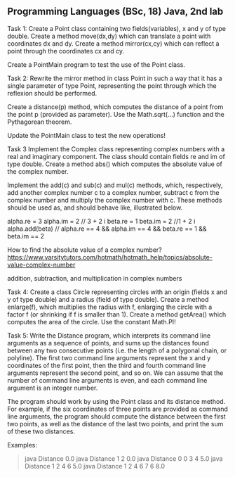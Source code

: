 Programming Languages (BSc, 18) Java, 2nd lab
-------------------------------------------------
Task 1:
Create a Point class containing two fields(variables), x and y of type double. Create a method move(dx,dy) which can translate a point with coordinates dx and dy. Create a method mirror(cx,cy) which can reflect a point through the coordinates cx and cy.

Create a PointMain program to test the use of the Point class.

Task 2:
Rewrite the mirror method in class Point in such a way that it has a single parameter of type Point, representing the point through which the reflexion should be performed.

Create a distance(p) method, which computes the distance of a point from the point p (provided as parameter). Use the Math.sqrt(...) function and the Pythagorean theorem.

Update the PointMain class to test the new operations!

Task 3
Implement the Complex class representing complex numbers with a real and imaginary component. The class should contain fields re and im of type double. Create a method abs() which computes the absolute value of the complex number.

Implement the add(c) and sub(c) and mul(c) methods, which, respectively, add another complex number c to a complex number, subtract c from the complex number and multiply the complex number with c. These methods should be used as, and should behave like, illustrated below.

alpha.re = 3
alpha.im = 2   // 3 + 2 i
beta.re = 1
beta.im = 2  //1 + 2 i
alpha.add(beta)
// alpha.re == 4 && alpha.im == 4 && beta.re == 1 && beta.im == 2

How to find the absolute value of a complex number?
https://www.varsitytutors.com/hotmath/hotmath_help/topics/absolute-value-complex-number

addition, subtraction, and multiplication in complex numbers

Task 4:
Create a class Circle representing circles with an origin (fields x and y of type double) and a radius (field of type double). Create a method enlarge(f), which multiplies the radius with f, enlarging the circle with a factor f (or shrinking if f is smaller than 1). Create a method getArea() which computes the area of the circle. Use the constant Math.PI!

Task 5:
Write the Distance program, which interprets its command line arguments as a sequence of points, and sums up the distances found between any two consecutive points (i.e. the length of a polygonal chain, or polyline). The first two command line arguments represent the x and y coordinates of the first point, then the third and fourth command line arguments represent the second point, and so on. We can assume that the number of command line arguments is even, and each command line argument is an integer number.

The program should work by using the Point class and its distance method. For example, if the six coordinates of three points are provided as command line arguments, the program should compute the distance between the first two points, as well as the distance of the last two points, and print the sum of these two distances.

Examples:

> java Distance
0.0
> java Distance 1 2
0.0
> java Distance 0 0 3 4
5.0
> java Distance 1 2 4 6
5.0
> java Distance 1 2 4 6 7 6
8.0